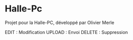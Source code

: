 # Halle-Pc

Projet pour la Halle-PC, développé par Olivier Merle


EDIT : Modification
UPLOAD : Envoi
DELETE : Suppression 
